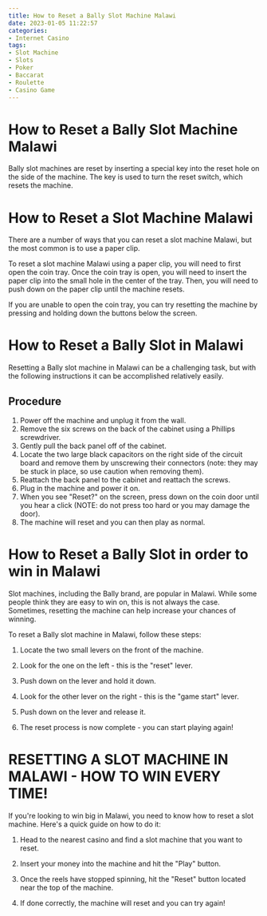 ```yaml
---
title: How to Reset a Bally Slot Machine Malawi
date: 2023-01-05 11:22:57
categories:
- Internet Casino
tags:
- Slot Machine
- Slots
- Poker
- Baccarat
- Roulette
- Casino Game
---
```



#  How to Reset a Bally Slot Machine Malawi

Bally slot machines are reset by inserting a special key into the reset hole on the side of the machine. The key is used to turn the reset switch, which resets the machine.

#  How to Reset a Slot Machine Malawi

There are a number of ways that you can reset a slot machine Malawi, but the most common is to use a paper clip.

To reset a slot machine Malawi using a paper clip, you will need to first open the coin tray. Once the coin tray is open, you will need to insert the paper clip into the small hole in the center of the tray. Then, you will need to push down on the paper clip until the machine resets.

If you are unable to open the coin tray, you can try resetting the machine by pressing and holding down the buttons below the screen.

#  How to Reset a Bally Slot in Malawi

Resetting a Bally slot machine in Malawi can be a challenging task, but with the following instructions it can be accomplished relatively easily.

## Procedure

1. Power off the machine and unplug it from the wall.
2. Remove the six screws on the back of the cabinet using a Phillips screwdriver.
3. Gently pull the back panel off of the cabinet.
4. Locate the two large black capacitors on the right side of the circuit board and remove them by unscrewing their connectors (note: they may be stuck in place, so use caution when removing them).
5. Reattach the back panel to the cabinet and reattach the screws.
6. Plug in the machine and power it on.
7. When you see "Reset?" on the screen, press down on the coin door until you hear a click (NOTE: do not press too hard or you may damage the door).
8. The machine will reset and you can then play as normal.

#  How to Reset a Bally Slot in order to win in Malawi

Slot machines, including the Bally brand, are popular in Malawi.  While some people think they are easy to win on, this is not always the case. Sometimes, resetting the machine can help increase your chances of winning.

To reset a Bally slot machine in Malawi, follow these steps:

1) Locate the two small levers on the front of the machine.

2) Look for the one on the left - this is the "reset" lever.

3) Push down on the lever and hold it down.

4) Look for the other lever on the right - this is the "game start" lever.

5) Push down on the lever and release it.

6) The reset process is now complete - you can start playing again!

#  RESETTING A SLOT MACHINE IN MALAWI - HOW TO WIN EVERY TIME!

If you're looking to win big in Malawi, you need to know how to reset a slot machine. Here's a quick guide on how to do it:

1. Head to the nearest casino and find a slot machine that you want to reset.

2. Insert your money into the machine and hit the "Play" button.

3. Once the reels have stopped spinning, hit the "Reset" button located near the top of the machine.

4. If done correctly, the machine will reset and you can try again!